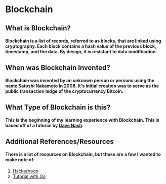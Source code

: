 # Blockchain

## What is Blockchain?
#### Blockchain is a list of records, referred to as blocks, that are linked using cryptography. Each block contains a hash value of the previous block, timestamp, and the data. By design, it is resistant to data modification. 

## When was Blockchain Invented?
#### Blockchain was invented by an unknown person or persons using the name Satoshi Nakamoto in 2008. It's initial creation was to serve as the public transaction ledge of the cryptocurrency Bitcoin.

## What Type of Blockchain is this?
#### This is the beginning of my learning experience with Blockchain. This is based off of a tutorial by [Dave Nash](https://davenash.com/2017/10/build-a-blockchain-with-c/).

## Additional References/Resources
#### There is a lot of resources on Blockchain, but these are a few I wanted to make note of:
1. [Hackernoon](https://hackernoon.com/a-beginners-guide-to-blockchain-programming-4913d16eae31) 
2. [Tutorial with Go](https://medium.com/@mycoralhealth/code-your-own-blockchain-mining-algorithm-in-go-82c6a71aba1f)
